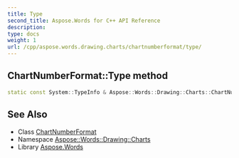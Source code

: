 ```yaml
---
title: Type
second_title: Aspose.Words for C++ API Reference
description: 
type: docs
weight: 1
url: /cpp/aspose.words.drawing.charts/chartnumberformat/type/
---
```

## ChartNumberFormat::Type method




```cpp
static const System::TypeInfo & Aspose::Words::Drawing::Charts::ChartNumberFormat::Type()
```

## See Also

* Class [ChartNumberFormat](../)
* Namespace [Aspose::Words::Drawing::Charts](../../)
* Library [Aspose.Words](../../../)
